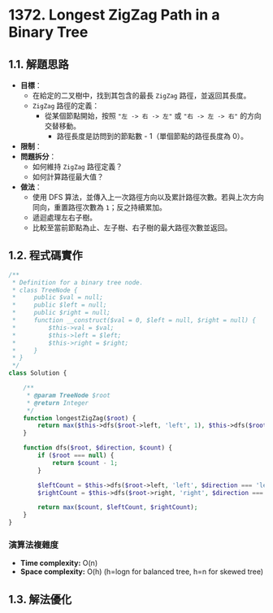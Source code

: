 # 1372. Longest ZigZag Path in a Binary Tree

## 1.1. 解題思路

- **目標**：
  - 在給定的二叉樹中，找到其包含的最長 `ZigZag` 路徑，並返回其長度。
  - `ZigZag` 路徑的定義：
    - 從某個節點開始，按照 `"左 -> 右 -> 左"` 或 `"右 -> 左 -> 右"` 的方向交替移動。
      - 路徑長度是訪問到的節點數 - 1（單個節點的路徑長度為 0）。
- **限制**：
- **問題拆分**：
  - 如何維持 `ZigZag` 路徑定義？
  - 如何計算路徑最大值？
- **做法**：
  - 使用 DFS 算法，並傳入上一次路徑方向以及累計路徑次數。若與上次方向同向，重置路徑次數為 `1`；反之持續累加。
  - 遞迴處理左右子樹。
  - 比較至當前節點為止、左子樹、右子樹的最大路徑次數並返回。

## 1.2. 程式碼實作

```php
/**
 * Definition for a binary tree node.
 * class TreeNode {
 *     public $val = null;
 *     public $left = null;
 *     public $right = null;
 *     function __construct($val = 0, $left = null, $right = null) {
 *         $this->val = $val;
 *         $this->left = $left;
 *         $this->right = $right;
 *     }
 * }
 */
class Solution {

    /**
     * @param TreeNode $root
     * @return Integer
     */
    function longestZigZag($root) {
        return max($this->dfs($root->left, 'left', 1), $this->dfs($root->right,'right', 1));
    }

    function dfs($root, $direction, $count) {
        if ($root === null) {
            return $count - 1;
        }

        $leftCount = $this->dfs($root->left, 'left', $direction === 'left' ? 1 : $count + 1);
        $rightCount = $this->dfs($root->right, 'right', $direction === 'right' ? 1 : $count + 1);

        return max($count, $leftCount, $rightCount);
    }
}
```

### 演算法複雜度

- **Time complexity:** O(n)
- **Space complexity:** O(h) (h=logn for balanced tree, h=n for skewed tree)

## 1.3. 解法優化
